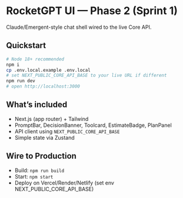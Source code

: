 # RocketGPT UI — Phase 2 (Sprint 1)
Claude/Emergent-style chat shell wired to the live Core API.

## Quickstart
```bash
# Node 18+ recommended
npm i
cp .env.local.example .env.local
# set NEXT_PUBLIC_CORE_API_BASE to your live URL if different
npm run dev
# open http://localhost:3000
```

## What’s included
- Next.js (app router) + Tailwind
- PromptBar, DecisionBanner, Toolcard, EstimateBadge, PlanPanel
- API client using `NEXT_PUBLIC_CORE_API_BASE`
- Simple state via Zustand

## Wire to Production
- Build: `npm run build`
- Start: `npm start`
- Deploy on Vercel/Render/Netlify (set env NEXT_PUBLIC_CORE_API_BASE)
